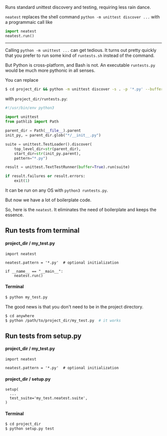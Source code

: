 Runs standard unittest discovery and testing, requiring less rain dance.

`neatest` replaces the shell command `python -m unittest discover ...`  with a programmaic call like

```python
import neatest
neatest.run()
```

-------------------------------------------------------------------------------

Calling `python -m unittest ...` can get tedious. It turns out pretty quickly that you prefer to run 
some kind of `runtests.sh` instead of the command.

But Python is cross-platform, and Bash is not.
An executable `runtests.py` would be much more pythonic in all senses.

You can replace

``` bash
$ cd project_dir && python -m unittest discover -s . -p '*.py' --buffer
```

with `project_dir/runtests.py`:

``` python
#!/usr/bin/env python3
 
import unittest
from pathlib import Path

parent_dir = Path(__file__).parent
init_py, = parent_dir.glob("*/__init__.py")

suite = unittest.TestLoader().discover(
    top_level_dir=str(parent_dir),
    start_dir=str(init_py.parent),
    pattern="*.py")

result = unittest.TextTestRunner(buffer=True).run(suite)

if result.failures or result.errors:
    exit(1)
```

It can be run on any OS with `python3 runtests.py`.

But now we have a lot of boilerplate code.

So, here is the `neatest`. It eliminates the need of boilerplate and keeps the essence.  

## Run tests from terminal

#### project_dir / my_test.py

``` python3
import neatest

neatest.pattern = '*.py'  # optional initialization

if __name__ == "__main__":
    neatest.run()
```

#### Terminal

``` bash
$ python my_test.py
```

The good news is that you don't need to be in the project directory.

``` bash
$ cd anywhere
$ python /path/to/project_dir/my_test.py  # it works
```


## Run tests from setup.py

#### project_dir / my_test.py

``` python3
import neatest

neatest.pattern = '*.py'  # optional initialization
```

#### project_dir / setup.py

``` python3 
setup(
  ...
  test_suite='my_test.neatest.suite',
)
```

#### Terminal

``` bash
$ cd project_dir
$ python setup.py test
```

